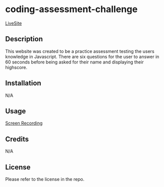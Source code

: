 # coding-assessment-challenge
[LiveSite](https://andrew-opitz.github.io/coding-assessment-challenge/)

## Description
This website was created to be a practice assessment testing the users knowledge in Javascript. There are six questions for the user to answer in 60 seconds before being asked for their name and displaying their highscore.

## Installation
N/A

## Usage
[Screen Recording](./assets/video/Screen%20Recording%202023-09-18%20at%208.01.12%20PM.mov)

## Credits
N/A

## License
Please refer to the license in the repo.